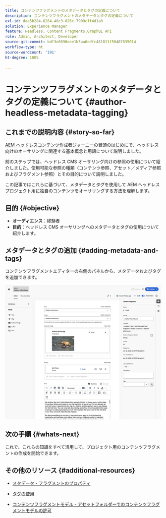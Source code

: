 ```yaml
---
title: コンテンツフラグメントのメタデータとタグの定義について
description: コンテンツフラグメントのメタデータとタグの定義について
exl-id: daa5b284-8264-48c3-826c-7909cff4d1a0
solution: Experience Manager
feature: Headless, Content Fragments,GraphQL API
role: Admin, Architect, Developer
source-git-commit: bdf3e0896eee1b3aa6edfc481011f50407835014
workflow-type: ht
source-wordcount: '191'
ht-degree: 100%

---
```


# コンテンツフラグメントのメタデータとタグの定義について {#author-headless-metadata-tagging}

## これまでの説明内容 {#story-so-far}

[AEM ヘッドレスコンテンツ作成者ジャーニー](overview.md)の冒頭の[はじめに](introduction.md)で、ヘッドレス向けのオーサリングに関連する基本概念と用語について説明しました。

前のステップでは、ヘッドレス CMS オーサリング向けの参照の使用について紹介しました。使用可能な参照の種類（コンテンツ参照、アセット／メディア参照およびフラグメント参照）とその目的について説明しました。

この記事ではこれらに基づいて、メタデータとタグを使用して AEM ヘッドレスプロジェクト用に独自のコンテンツをオーサリングする方法を理解します。

## 目的 {#objective}

* **オーディエンス**：経験者
* **目的**：ヘッドレス CMS オーサリングへのメタデータとタグの使用について紹介します。

## メタデータとタグの追加 {#adding-metadata-and-tags}

コンテンツフラグメントエディターの右側のパネルから、メタデータおよびタグを追加できます。

![コンテンツフラグメントエディター - Alaska Spirits](/help/sites-cloud/administering/content-fragments/assets/cf-authoring-overview.png)

## 次の手順 {#whats-next}

これで、これらの知識をすべて活用して、プロジェクト用のコンテンツフラグメントの作成を開始できます。

## その他のリソース {#additional-resources}

* [メタデータ - フラグメントのプロパティ](/help/sites-cloud/administering/content-fragments/authoring.md#view-properties-tags)

* [タグの使用](/help/sites-cloud/authoring/sites-console/tags.md)

* [コンテンツフラグメントモデル - アセットフォルダーでのコンテンツフラグメントモデルの許可](/help/sites-cloud/administering/content-fragments/content-fragment-models.md#allowing-content-fragment-models-assets-folder)
